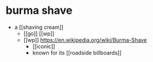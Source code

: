 # burma shave

- a [[shaving cream]]
  - [[go]] [[wp]]
  - [[wp]] https://en.wikipedia.org/wiki/Burma-Shave
    - [[iconic]]
    - known for its [[roadside billboards]]

